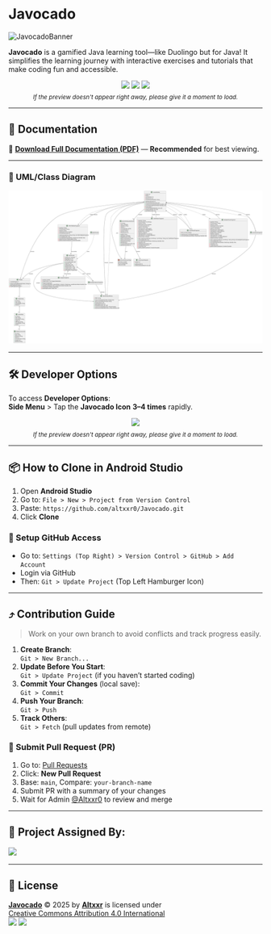 # Javocado
![JavocadoBanner](https://github.com/user-attachments/assets/ded7d519-c897-4609-a5df-2050bc06e2fe)

**Javocado** is a gamified Java learning tool—like Duolingo but for Java! It simplifies the learning journey with interactive exercises and tutorials that make coding fun and accessible.

<p align="center">
  <img src="https://github.com/user-attachments/assets/cb2deb72-7eeb-4d49-a202-467bb7d931db" width="200">
  <img src="https://github.com/user-attachments/assets/adaacc2b-86cd-4e08-a65c-340c580941b6" width="200">
  <img src="https://github.com/user-attachments/assets/600f9049-63b3-494b-b0e3-c92cdb65c141" width="200">
  <br>
  <sub><em>If the preview doesn't appear right away, please give it a moment to load.</em></sub>
</p>

---

## 📄 Documentation

📃 [**Download Full Documentation (PDF)**](https://github.com/altxxr0/Javocado/blob/main/docs%2FJavocado%20Documentation.pdf) — **Recommended** for best viewing.

---

### 🧩 UML/Class Diagram

![Javocado Diagram](https://raw.githubusercontent.com/altxxr0/Javocado/master/docs/Javocado%20Diagram.svg)

---

## 🛠 Developer Options

To access **Developer Options**:  
**Side Menu** > Tap the **Javocado Icon** **3–4 times** rapidly.

<p align="center">
  <img src="https://github.com/user-attachments/assets/e213f490-ca03-4a0a-8c99-cd31c586b67a" width="200">
  <br>
  <sub><em>If the preview doesn't appear right away, please give it a moment to load.</em></sub>
</p>

---

## 📦 How to Clone in Android Studio

1. Open **Android Studio**  
2. Go to: `File > New > Project from Version Control`  
3. Paste: `https://github.com/altxxr0/Javocado.git`  
4. Click **Clone**

### 🔧 Setup GitHub Access

- Go to: `Settings (Top Right) > Version Control > GitHub > Add Account`
- Login via GitHub
- Then: `Git > Update Project` (Top Left Hamburger Icon)

---

## ⤴ Contribution Guide

> Work on your own branch to avoid conflicts and track progress easily.

1. **Create Branch**:  
   `Git > New Branch...`  
2. **Update Before You Start**:  
   `Git > Update Project` (if you haven’t started coding)
3. **Commit Your Changes** (local save):  
   `Git > Commit`
4. **Push Your Branch**:  
   `Git > Push`
5. **Track Others**:  
   `Git > Fetch` (pull updates from remote)

### 🚀 Submit Pull Request (PR)

1. Go to: [Pull Requests](https://github.com/altxxr0/Javocado/pulls)  
2. Click: **New Pull Request**
3. Base: `main`, Compare: `your-branch-name`
4. Submit PR with a summary of your changes
5. Wait for Admin [@Altxxr0](https://github.com/altxxr0) to review and merge

---

## 🏫 Project Assigned By:

<a href="https://sti.edu" target="_blank">
  <img src="https://github.com/user-attachments/assets/c571ecfb-257c-453b-b18f-f9ae97ce3b41" width="150">
</a>

---

## 🪪 License

**[Javocado](https://github.com/altxxr0/Javocado)** © 2025 by [**Altxxr**](https://github.com/altxxr0) is licensed under  
[Creative Commons Attribution 4.0 International](https://creativecommons.org/licenses/by/4.0/)  
<img src="https://mirrors.creativecommons.org/presskit/icons/cc.svg" width="20"> <img src="https://mirrors.creativecommons.org/presskit/icons/by.svg" width="20">
